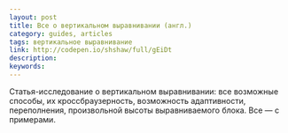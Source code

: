 ```yaml
---
layout: post
title: Все о вертикальном выравнивании (англ.)
category: guides, articles
tags: вертикальное выравнивание
link: http://codepen.io/shshaw/full/gEiDt
description:
keywords:
---
```


<p>Статья-исследование о вертикальном выравнивании: все возможные способы, их кроссбраузерность, возможность адаптивности, переполнения, произвольной высоты выравниваемого блока. Все — с примерами.</p>
